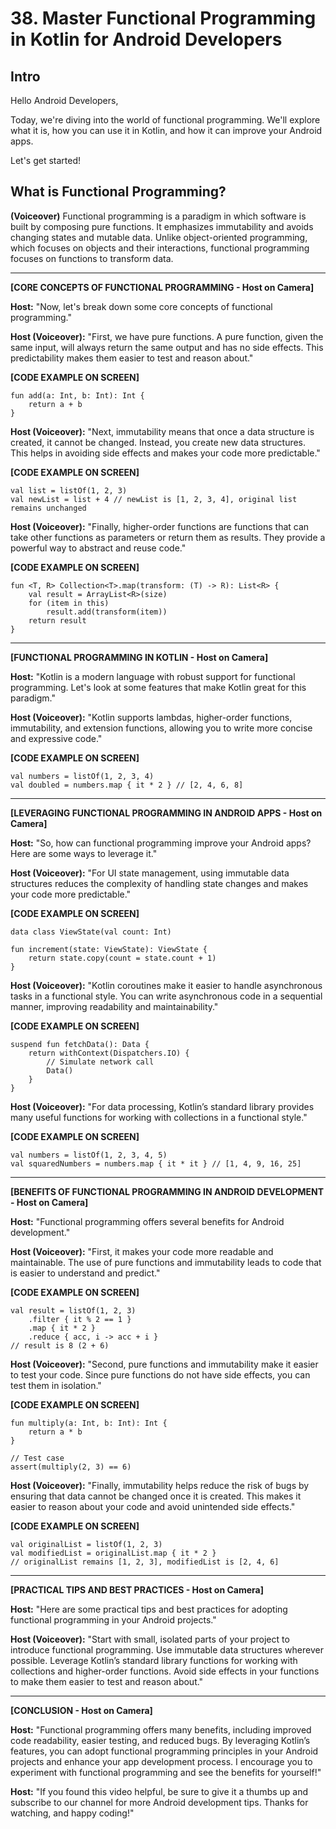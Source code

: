 # 38. Master Functional Programming in Kotlin for Android Developers

## **Intro**

Hello Android Developers,

Today, we're diving into the world of functional programming. We'll explore what it is, how you can use it in Kotlin, and how it can improve your Android apps.

Let's get started!

## **What is Functional Programming?**

**(Voiceover)** Functional programming is a paradigm in which software is built by composing pure functions. It emphasizes immutability and avoids changing states and mutable data. Unlike object-oriented programming, which focuses on objects and their interactions, functional programming focuses on functions to transform data.

***

**\[CORE CONCEPTS OF FUNCTIONAL PROGRAMMING - Host on Camera]**

**Host:** "Now, let's break down some core concepts of functional programming."

**Host (Voiceover):** "First, we have pure functions. A pure function, given the same input, will always return the same output and has no side effects. This predictability makes them easier to test and reason about."

**\[CODE EXAMPLE ON SCREEN]**

```
fun add(a: Int, b: Int): Int {
    return a + b
}
```

**Host (Voiceover):** "Next, immutability means that once a data structure is created, it cannot be changed. Instead, you create new data structures. This helps in avoiding side effects and makes your code more predictable."

**\[CODE EXAMPLE ON SCREEN]**

```
val list = listOf(1, 2, 3)
val newList = list + 4 // newList is [1, 2, 3, 4], original list remains unchanged
```

**Host (Voiceover):** "Finally, higher-order functions are functions that can take other functions as parameters or return them as results. They provide a powerful way to abstract and reuse code."

**\[CODE EXAMPLE ON SCREEN]**

```
fun <T, R> Collection<T>.map(transform: (T) -> R): List<R> {
    val result = ArrayList<R>(size)
    for (item in this)
        result.add(transform(item))
    return result
}
```

***

**\[FUNCTIONAL PROGRAMMING IN KOTLIN - Host on Camera]**

**Host:** "Kotlin is a modern language with robust support for functional programming. Let's look at some features that make Kotlin great for this paradigm."

**Host (Voiceover):** "Kotlin supports lambdas, higher-order functions, immutability, and extension functions, allowing you to write more concise and expressive code."

**\[CODE EXAMPLE ON SCREEN]**

```
val numbers = listOf(1, 2, 3, 4)
val doubled = numbers.map { it * 2 } // [2, 4, 6, 8]
```

***

**\[LEVERAGING FUNCTIONAL PROGRAMMING IN ANDROID APPS - Host on Camera]**

**Host:** "So, how can functional programming improve your Android apps? Here are some ways to leverage it."

**Host (Voiceover):** "For UI state management, using immutable data structures reduces the complexity of handling state changes and makes your code more predictable."

**\[CODE EXAMPLE ON SCREEN]**

```
data class ViewState(val count: Int)
​
fun increment(state: ViewState): ViewState {
    return state.copy(count = state.count + 1)
}
```

**Host (Voiceover):** "Kotlin coroutines make it easier to handle asynchronous tasks in a functional style. You can write asynchronous code in a sequential manner, improving readability and maintainability."

**\[CODE EXAMPLE ON SCREEN]**

```
suspend fun fetchData(): Data {
    return withContext(Dispatchers.IO) {
        // Simulate network call
        Data()
    }
}
```

**Host (Voiceover):** "For data processing, Kotlin’s standard library provides many useful functions for working with collections in a functional style."

**\[CODE EXAMPLE ON SCREEN]**

```
val numbers = listOf(1, 2, 3, 4, 5)
val squaredNumbers = numbers.map { it * it } // [1, 4, 9, 16, 25]
```

***

**\[BENEFITS OF FUNCTIONAL PROGRAMMING IN ANDROID DEVELOPMENT - Host on Camera]**

**Host:** "Functional programming offers several benefits for Android development."

**Host (Voiceover):** "First, it makes your code more readable and maintainable. The use of pure functions and immutability leads to code that is easier to understand and predict."

**\[CODE EXAMPLE ON SCREEN]**

```
val result = listOf(1, 2, 3)
    .filter { it % 2 == 1 }
    .map { it * 2 }
    .reduce { acc, i -> acc + i }
// result is 8 (2 + 6)
```

**Host (Voiceover):** "Second, pure functions and immutability make it easier to test your code. Since pure functions do not have side effects, you can test them in isolation."

**\[CODE EXAMPLE ON SCREEN]**

```
fun multiply(a: Int, b: Int): Int {
    return a * b
}
​
// Test case
assert(multiply(2, 3) == 6)
```

**Host (Voiceover):** "Finally, immutability helps reduce the risk of bugs by ensuring that data cannot be changed once it is created. This makes it easier to reason about your code and avoid unintended side effects."

**\[CODE EXAMPLE ON SCREEN]**

```
val originalList = listOf(1, 2, 3)
val modifiedList = originalList.map { it * 2 }
// originalList remains [1, 2, 3], modifiedList is [2, 4, 6]
```

***

**\[PRACTICAL TIPS AND BEST PRACTICES - Host on Camera]**

**Host:** "Here are some practical tips and best practices for adopting functional programming in your Android projects."

**Host (Voiceover):** "Start with small, isolated parts of your project to introduce functional programming. Use immutable data structures wherever possible. Leverage Kotlin’s standard library functions for working with collections and higher-order functions. Avoid side effects in your functions to make them easier to test and reason about."

***

**\[CONCLUSION - Host on Camera]**

**Host:** "Functional programming offers many benefits, including improved code readability, easier testing, and reduced bugs. By leveraging Kotlin’s features, you can adopt functional programming principles in your Android projects and enhance your app development process. I encourage you to experiment with functional programming and see the benefits for yourself!"

**Host:** "If you found this video helpful, be sure to give it a thumbs up and subscribe to our channel for more Android development tips. Thanks for watching, and happy coding!"
